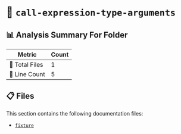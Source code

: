 # 📁 `call-expression-type-arguments`

## 📊 Analysis Summary For Folder

| Metric | Count |
|--------|-------|
| 📁 Total Files | 1 |
| 🔢 Line Count | 5 |


## 📋 Files

This section contains the following documentation files:

- [`fixture`](./fixture.md)